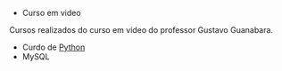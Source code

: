 - Curso em video 

Cursos realizados do curso em video do professor Gustavo Guanabara.
- Curdo de [Python](https://github.com/GustavoPlopes/Cursoemvideo/tree/main/Python%20-%20Mundo%201%2C2%2C3)
- MySQL 
